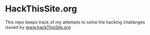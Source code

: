 # HackThisSite.org
This repo keeps track of my attempts to solve the hacking challanges issued by www.hackThisSite.org
